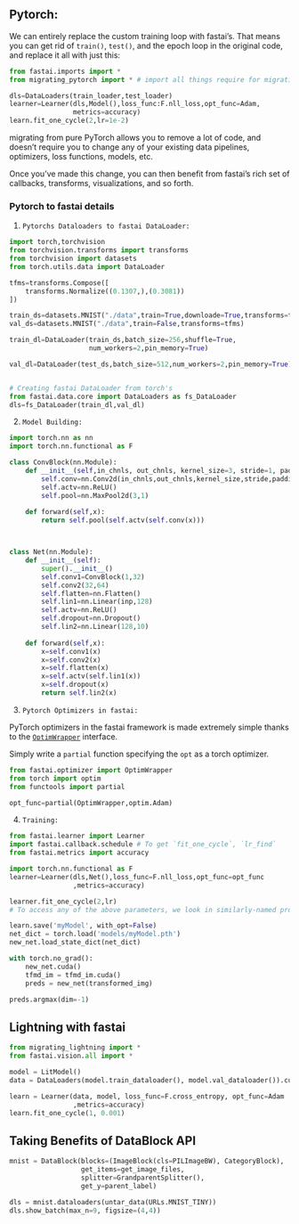 
## Pytorch:

We can entirely replace the custom training loop with fastai’s. That means you can get rid of `train()`, `test()`, and the epoch loop in the original code, and replace it all with just this:

```python
from fastai.imports import *
from migrating_pytorch import * # import all things require for migration

dls=DataLoaders(train_loader,test_loader)
learner=Learner(dls,Model(),loss_func:F.nll_loss,opt_func=Adam,
				metrics=accuracy)
learn.fit_one_cycle(2,lr=1e-2)
```

migrating from pure PyTorch allows you to remove a lot of code, and doesn’t require you to change any of your existing data pipelines, optimizers, loss functions, models, etc.

Once you’ve made this change, you can then benefit from fastai’s rich set of callbacks, transforms, visualizations, and so forth.

### Pytorch to fastai details

1. `Pytorchs Dataloaders to fastai DataLoader:`

```python
import torch,torchvision
from torchvision.transforms import transforms
from torchvision import datasets
from torch.utils.data import DataLoader

tfms=transforms.Compose([
	transforms.Normalize((0.1307,),(0.3081))
])

train_ds=datasets.MNIST("./data",train=True,downloade=True,transforms=tfms)
val_ds=datasets.MNIST("./data",train=False,transforms=tfms)

train_dl=DataLoader(train_ds,batch_size=256,shuffle=True,
					num_workers=2,pin_memory=True)

val_dl=DataLoader(test_ds,batch_size=512,num_workers=2,pin_memory=True)


# Creating fastai DataLoader from torch's
from fastai.data.core import DataLoaders as fs_DataLoader
dls=fs_DataLoader(train_dl,val_dl)
```

2. `Model Building:`
	
```python
import torch.nn as nn
import torch.nn.functional as F

class ConvBlock(nn.Module):
	def __init__(self,in_chnls, out_chnls, kernel_size=3, stride=1, padding=0):
		self.conv=nn.Conv2d(in_chnls,out_chnls,kernel_size,stride,padding)
		self.actv=nn.ReLU()
		self.pool=nn.MaxPool2d(3,1)
	
	def forward(self,x):
		return self.pool(self.actv(self.conv(x)))



class Net(nn.Module):
	def __init__(self):
		super().__init__()
		self.conv1=ConvBlock(1,32)
		self.conv2(32,64)
		self.flatten=nn.Flatten()
		self.lin1=nn.Linear(inp,128)
		self.actv=nn.ReLU()
		self.dropout=nn.Dropout()
		self.lin2=nn.Linear(128,10)
		
	def forward(self,x):
		x=self.conv1(x)
		x=self.conv2(x)
		x=self.flatten(x)
		x=self.actv(self.lin1(x))
		x=self.dropout(x)
		return self.lin2(x)
```

3. `Pytorch Optimizers in fastai:`

PyTorch optimizers in the fastai framework is made extremely simple thanks to the [`OptimWrapper`](https://docs.fast.ai/optimizer.html#optimwrapper) interface.

Simply write a `partial` function specifying the `opt` as a torch optimizer.

```python
from fastai.optimizer import OptimWrapper
from torch import optim
from functools import partial

opt_func=partial(OptimWrapper,optim.Adam)
```

4. `Training:`

```python
from fastai.learner import Learner
import fastai.callback.schedule # To get `fit_one_cycle`, `lr_find`
from fastai.metrics import accuracy

import torch.nn.functional as F
learner=Learner(dls,Net(),loss_func=F.nll_loss,opt_func=opt_func
				,metrics=accuracy)

learner.fit_one_cycle(2,lr)
# To access any of the above parameters, we look in similarly-named properties such as `learn.dls`, `learn.model`, `learn.loss_func`, and so on.

learn.save('myModel', with_opt=False)
net_dict = torch.load('models/myModel.pth') 
new_net.load_state_dict(net_dict)

with torch.no_grad():
    new_net.cuda()
    tfmd_im = tfmd_im.cuda()
    preds = new_net(transformed_img)

preds.argmax(dim=-1)
```

## Lightning with fastai

```python
from migrating_lightning import *
from fastai.vision.all import *

model = LitModel()
data = DataLoaders(model.train_dataloader(), model.val_dataloader()).cuda()

learn = Learner(data, model, loss_func=F.cross_entropy, opt_func=Adam
				,metrics=accuracy)
learn.fit_one_cycle(1, 0.001)
```

## Taking Benefits of DataBlock API

```python
mnist = DataBlock(blocks=(ImageBlock(cls=PILImageBW), CategoryBlock), 
                  get_items=get_image_files, 
                  splitter=GrandparentSplitter(),
                  get_y=parent_label)

dls = mnist.dataloaders(untar_data(URLs.MNIST_TINY))
dls.show_batch(max_n=9, figsize=(4,4))
```